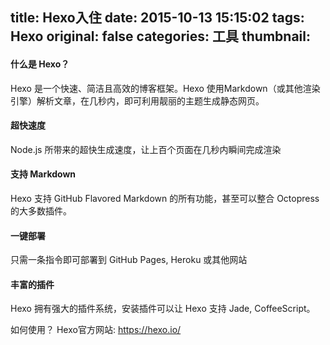 title: Hexo入住
date: 2015-10-13 15:15:02
tags: Hexo
original: false
categories: 工具
thumbnail:
---
#### 什么是 Hexo？

Hexo 是一个快速、简洁且高效的博客框架。Hexo 使用Markdown（或其他渲染引擎）解析文章，在几秒内，即可利用靓丽的主题生成静态网页。
<!-- more -->
#### 超快速度
Node.js 所带来的超快生成速度，让上百个页面在几秒内瞬间完成渲染

#### 支持 Markdown
Hexo 支持 GitHub Flavored Markdown 的所有功能，甚至可以整合 Octopress 的大多数插件。

#### 一键部署
只需一条指令即可部署到 GitHub Pages, Heroku 或其他网站

#### 丰富的插件
Hexo 拥有强大的插件系统，安装插件可以让 Hexo 支持 Jade, CoffeeScript。

如何使用？ Hexo官方网站: https://hexo.io/